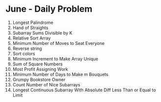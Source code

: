 # June - Daily Problem

1. Longest Palindrome <br/>
2. Hand of Straights <br/>
3. Subarray Sums Divisible by K <br/>
4. Relative Sort Array <br/>
5. Minimum Number of Moves to Seat Everyone <br/>
6. Reverse string <br/>
7. Sort colors <br/>
8. Minimum Increment to Make Array Unique <br/>
9. Sum of Square Numbers <br/>
10. Most Profit Assigning Work <br/>
11. Minimum Number of Days to Make m Bouquets  <br/>
12. Grumpy Bookstore Owner <br/>
13. Count Number of Nice Subarrays <br/>
14. Longest Continuous Subarray With Absolute Diff Less Than or Equal to Limit
